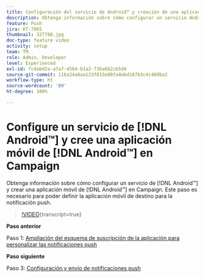 ```yaml
---
title: Configuración del servicio de Android™ y creación de una aplicación móvil de Android™ en Campaign
description: Obtenga información sobre cómo configurar un servicio Android™ y crear una aplicación móvil Android™ en Campaign.
feature: Push
jira: KT-7965
thumbnail: 327788.jpg
doc-type: feature video
activity: setup
team: TM
role: Admin, Developer
level: Experienced
exl-id: fc4abd2a-a7a7-4564-b1a2-736a6b2cb5d4
source-git-commit: 116a24a8aa123f615e08fa4ebd187b3c4c460ba2
workflow-type: ht
source-wordcount: '89'
ht-degree: 100%

---
```


# Configure un servicio de [!DNL Android™] y cree una aplicación móvil de [!DNL Android™] en Campaign

Obtenga información sobre cómo configurar un servicio de [!DNL Android™] y crear una aplicación móvil de [!DNL Android™] en Campaign. Este paso es necesario para poder definir la aplicación móvil de destino para la notificación push.

>[!VIDEO](https://video.tv.adobe.com/v/327788?quality=12&learn=on){transcript=true}

**Paso anterior**

Paso 1: [Ampliación del esquema de suscripción de la aplicación para personalizar las notificaciones push](/help/tutorial-get-started-with-push-notifications-for-android/extend-the-app-subscription-schema.md)

**Paso siguiente**

Paso 3: [Configuración y envío de notificaciones push](/help/tutorial-get-started-with-push-notifications-for-android/configure-and-send-push-notifications.md)
